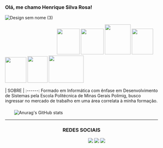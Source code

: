 ### Olá, me chamo Henrique Silva Rosa!
![Design sem nome (3)](https://github.com/HenriqueRosa2232/HenriqueRosa2232/assets/145032847/5d7e29bc-b420-417d-8b30-0a631619b435)
          
<div>ㅤㅤㅤㅤㅤㅤㅤㅤㅤㅤㅤㅤㅤ
<img height=85px; width=75px; src="https://cdn.jsdelivr.net/gh/devicons/devicon/icons/csharp/csharp-original.svg" />
<img height=85px; width=75px; src="https://cdn.jsdelivr.net/gh/devicons/devicon/icons/cplusplus/cplusplus-original.svg" />
<img height=99px; width=85px; src="https://cdn.jsdelivr.net/gh/devicons/devicon/icons/java/java-original.svg" />
<img height=85px; width=70px; src="https://cdn.jsdelivr.net/gh/devicons/devicon/icons/html5/html5-original.svg" />
<img height=85px; width=70px; src="https://cdn.jsdelivr.net/gh/devicons/devicon/icons/css3/css3-original.svg" />
<img height=88px; width=66px; src="https://cdn.jsdelivr.net/gh/devicons/devicon/icons/javascript/javascript-original.svg" />
<img height=90px; width=115px; src="https://cdn.jsdelivr.net/gh/devicons/devicon/icons/mysql/mysql-original-wordmark.svg" />          
</div>

| SOBRE |
:------:
Formado em Informática com ênfase em Desenvolvimento de Sistemas pela Escola Politécnica de Minas Gerais Polimig, busco ingressar no mercado de trabalho em uma área correlata à minha formação.
ㅤㅤㅤㅤㅤㅤㅤㅤㅤㅤㅤㅤㅤㅤㅤㅤㅤㅤㅤㅤ ㅤㅤㅤㅤㅤㅤㅤㅤㅤㅤㅤㅤㅤㅤㅤㅤㅤㅤㅤㅤ
![Anurag's GitHub stats](https://github-readme-stats.vercel.app/api?username=HenriqueRosa2232&show_icons=true&theme=synthwave)
<hr/>
<h3 align="center"> REDES SOCIAIS </h3>
ㅤㅤㅤㅤㅤㅤㅤㅤㅤㅤㅤㅤㅤㅤㅤㅤㅤㅤㅤㅤㅤ
<a href="https://wa.me/5531993408388"><img src="https://img.shields.io/badge/WhatsApp-25D366?style=for-the-badge&logo=whatsapp&logoColor=white"/></a>
<a href="mailto:hen.silvarosa@gmail.com"><img src="https://img.shields.io/badge/Gmail-D14836?style=for-the-badge&logo=gmail&logoColor=white"/></a>
<a href="https://www.linkedin.com/in/henriquesilvarosa/"><img src="https://img.shields.io/badge/LinkedIn-0077B5?style=for-the-badge&logo=linkedin&logoColor=white"/></a>
